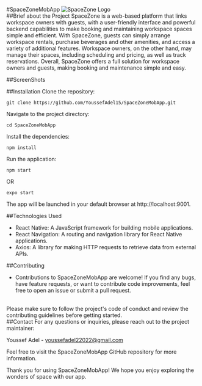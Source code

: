 #SpaceZoneMobApp
![SpaceZone Logo](https://pasteboard.co/gLTyUYzXlRcI.png)
<br>
##Brief about the Project
SpaceZone is a web-based platform that links workspace owners with guests, with a user-friendly interface and powerful backend capabilities to make booking and maintaining workspace spaces simple and efficient. With SpaceZone, guests can simply arrange workspace rentals, purchase beverages and other amenities, and access a variety of additional features. Workspace owners, on the other hand, may manage their spaces, including scheduling and pricing, as well as track reservations. Overall, SpaceZone offers a full solution for workspace owners and guests, making booking and maintenance simple and easy.

##ScreenShots

##Installation
Clone the repository:
```
git clone https://github.com/YoussefAdel15/SpaceZoneMobApp.git
```
Navigate to the project directory:
```
cd SpaceZoneMobApp
```
Install the dependencies:
```
npm install
```
Run the application:
```
npm start
```
OR
```
expo start
```

The app will be launched in your default browser at http://localhost:9001.

##Technologies Used
- React Native: A JavaScript framework for building mobile applications.
- React Navigation: A routing and navigation library for React Native applications.
- Axios: A library for making HTTP requests to retrieve data from external APIs.

##Contributing
- Contributions to SpaceZoneMobApp are welcome! If you find any bugs, have feature requests, or want to contribute code improvements, feel free to open an issue or submit a pull request.
<br>
Please make sure to follow the project's code of conduct and review the contributing guidelines before getting started.
<br>
##Contact
For any questions or inquiries, please reach out to the project maintainer:<br>

Youssef Adel - youssefadel22022@gmail.com<br>

Feel free to visit the SpaceZoneMobApp GitHub repository for more information.<br>

Thank you for using SpaceZoneMobApp! We hope you enjoy exploring the wonders of space with our app.
